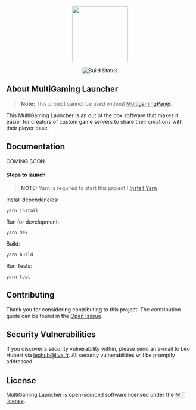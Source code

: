 <p align="center">
    <a href="https://ezgames.fr" target="_blank">
        <img src="https://flashmodz.fr/img/33844530.png" width="150">
    </a>
</p>
<p align="center">
   <img src="https://github.com/emodyz/MultigamingLauncher/workflows/Tests/badge.svg" alt="Build Status">
</p>

## About MultiGaming Launcher
> **Note:** This project cannot be used without [MultigamingPanel](https://github.com/emodyz/MultigamingPanel).

This MultiGaming Launcher is an out of the box software that makes it easier for creators of custom game servers to share their creations with their player base.   

## Documentation

COMING SOON

#### Steps to launch

> **NOTE:** Yarn is required to start this project ! [Install Yarn](https://yarnpkg.com/)  

Install dependencies:  
```
yarn install
```

Run for development:  
```
yarn dev
```

Build:
```
yarn build
```

Run Tests:
```
yarn test
```


## Contributing

Thank you for considering contributing to this project! The contribution guide can be found in the [Open Isssue](https://github.com/emodyz/MultigamingLauncher/issues/new/choose).

## Security Vulnerabilities

If you discover a security vulnerability within, please send an e-mail to Léo Hubert via [leohub@live.fr](mailto:leohub@live.fr). All security vulnerabilities will be promptly addressed.

## License

MultiGaming Launcher is open-sourced software licensed under the [MIT license](https://opensource.org/licenses/MIT).
